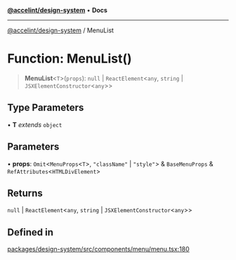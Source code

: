[**@accelint/design-system**](../README.md) • **Docs**

***

[@accelint/design-system](../README.md) / MenuList

# Function: MenuList()

> **MenuList**\<`T`\>(`props`): `null` \| `ReactElement`\<`any`, `string` \| `JSXElementConstructor`\<`any`\>\>

## Type Parameters

• **T** *extends* `object`

## Parameters

• **props**: `Omit`\<`MenuProps`\<`T`\>, `"className"` \| `"style"`\> & `BaseMenuProps` & `RefAttributes`\<`HTMLDivElement`\>

## Returns

`null` \| `ReactElement`\<`any`, `string` \| `JSXElementConstructor`\<`any`\>\>

## Defined in

[packages/design-system/src/components/menu/menu.tsx:180](https://github.com/gohypergiant/standard-toolkit/blob/258694cea8ed8bbd956b3cf5da47c2c9debcf127/packages/design-system/src/components/menu/menu.tsx#L180)
